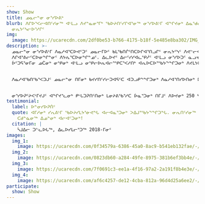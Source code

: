 ```yaml
---
show: Show
title: ᓄᓇᓕᓐᓂ ᓂᕐᓯᐅᕕᒃ
blurb: ᐱᒋᐅᕐᐸᓕᐊᑎᑦᓯᓂᖅ ᐊᒻᒪᓗ ᐱᔪᓐᓇᓂᕐᒥᒃ ᖃᐅᔨᑎᑦᓯᒋᐊᕐᓂᖅ ᓂᕐᓯᐅᕕᒻᒥ ᐊᖏᔪᓂᒃ ᐃᓇᖁᓇᕐᑐᓂᒃ ᐃᓄᑦᔪᐊᒥᐅᑦ
  ᓂᕆᔭᑦᓴᓕᐅᕐᓱᒋᑦ
img:
  image: https://ucarecdn.com/2df0be53-b766-4175-b18f-5e485e8ba302/IMG_4790.jpg
description: >-
  ᓄᓇᓕᓐᓂ ᓂᕐᓯᐅᕕᒻᒥ ᐱᓇᓱᐊᕐᑕᐅᕙᑦᑐᑦ ᓄᓇᓕᒥᐅᑦ ᑲᒪᖃᑎᒌᑦᑎᑕᐅᒋᐊᕐᑎᓗᒋᑦ ᓂᕆᔭᑦᓭᑦ ᐱᕙᓪᓕᐊᑎᑕᐅᓂᓕᒫᖏᓐᓂ
  ᐱᒋᐊᕐᕕᓕᑦᑕᐅᓂᖏᓐᓂᑦ ᐱᔭᕇᕐᑕᐅᓂᖏᓐᓄᑦ. ᐃᓚᐅᔪᑦ ᐃᓕᑦᓯᓯᐊᓚᕿᓲᑦ ᐊᒻᒪᓗ ᓂᕐᓯᐅᑐᑦ ᓇᓗᓀᒃᑯᑕᖏᓐᓂᒃ ᒪᓕᒍᓐᓇᓱᑦᓱᑎᒃ
  ᐆᑦᑐᕋᕐᓂᒥᓂ ᓄᑖᓂᒃ ᓂᕿᓂᒃ ᐊᒻᒪᓗ ᓂᕿᓕᐅᕆᐊᓕᕐᕿᑕᕐᐸᓱᑎᒃ ᐊᕆᐅᑕᐅᕐᖃᔭᖕᖏᑐᓂᒃ ᐱᔪᒪᔭᐅᔪᓂᒃ. 


  ᐱᓇᓱᐊᖃᑎᖃᕐᐸᑐᒍᑦ ᓄᓇᓕᓐᓂ ᑎᒥᓂᒃ ᑲᔪᓯᑎᑦᓯᓕᑐᐊᕋᑦᑕ ᐊᑐᓗᑭᖕᖏᑐᓂᒃ ᐱᓇᓱᐊᕐᑎᓯᐅᑎᓂᒃ ᐆᑦᑑᑎᒋᑦᓱᒋᑦ ᐃᓕᓴᕐᕕᒥ ᐃᓕᓴᖃᑎᒌᑦ ᓂᕐᓯᐅᕆᐅᕐᓴᑎᑕᐅᓂᖏᓐᓂᒃ ᐅᕝᕙᓘᓐᓃᑦ ᐅᓐᓄᓴᒃᑯᑦ ᓂᕐᓯᐅᕆᐅᕐᓴᑎᑕᐅᓂᖏᓐᓄᑦ ᕿᑐᕐᖕᖏᐅᕆᐅᕐᑐᑦ. ᓂᕐᓯᐅᕇᕋᑦᑕ, ᓂᕆᖃᑎᒌᓯᑦᓱᑕ ᑭᓯᐊᓂ! ᐃᒐᔭᑦᑎᓂᒃ ᐊᕕᖃᑎᒌᑦᓱᑕ ᓄᓇᓕᒥᐅᒍᖃᑎᑦᑎᓂᒃ ᐊᒻᒪᓗ ᐊᕿᐊᑦᑐᓇᕐᑐᓯᐊᓂᒃ ᓂᕆᔭᑦᓴᓂᒃ ᒥᓇᕐᐸᓱᒋᑦ ᐊᓇᕐᕋᓯᒪᔨᐊᕗᑦ ᓇᓪᓕᒋᔭᕗᑦ. 


  ᓂᕐᓯᐅᕈᑦᔨᐸᒻᒥᔪᒍᑦ ᐊᖏᔪᕐᓚᓂᒃ ᑭᒡᒐᑐᕈᑎᑦᑎᓂᒃ ᒪᓂᔨᕕᖃᕐᓱᑕ ᐆᓇᕐᑐᓂᒃ ᑎᒥᒧᑦ ᐱᐅᔪᓂᒃ 250 ᓴᓂᐊᓃᑦᑐᓂᒃ ᐃᓄᓐᓂᒃ ᐃᓕᒃᑰᑎᕐᑐᓂᒃ. ᐊᖏᔪᕐᓚᓂᒃ ᓂᕐᓯᐅᕈᑦᔨᐸᑦᑐᒍᑦ ᐃᓘᓐᓀᓂᒃ ᓄᓇᓕᒥᐅᓂᒃ ᐊᒻᒪᓗ ᑐᓴᕐᑎᓯᕙᑦᓱᑕ ᑌᒣᓚᖓᒋᐊᖅ Facebook-ᑯᑦ ᐊᒻᒪᓗ ᓄᓇᓕᓐᓂ ᑐᓴᐅᑎᒃᑯᑦ. ᐃᑲᔪᕆᐊᕈᒪᒍᕕᑦ ᐊᖏᔪᕐᓚᓂᒃ ᓂᕐᓯᐅᓕᕐᒥᒍᑦᑕ ᖃᐅᔨᑎᑕᐅᒍᒪᔪᒍᑦ!
testimonial:
  label: ᐅᓐᓂᓯᐅᕈᑏᑦ
  quote: ᐊᒥᓱᓂᒃ ᓯᕆᕕᒻᒥ ᖃᐅᔨᓯᒪᔭᕐᓃᕙᖓ ᐊᓕᐊᓇᕐᑐᓂᒃ ᐳᐃᒍᕐᖃᔭᖕᖏᑐᖓ. ᓂᕆᑎᑦᓯᓂᖅ ᐃᓄᓐᓂᒃ ᐊᓕᐊᑦᑐᓂᒃ -
    ᑕᑯᓐᓈᓂᖅ ᐃᓄᓐᓂᒃ ᐊᓕᐊᑦᑐᓂᒃ!
  citation: |
    ᓵᒧᐃᓕ ᑐᓪᓚᐅᒐᖅ, ᐃᓚᐅᓯᒪᓕᕐᑐᖅ 2018-ᒥᓂᑦ
images:
  img_1:
    image: https://ucarecdn.com/0f34579a-6386-45a0-8ac9-b541eb132fae/-/resize/800x/program_communitykitchen_gallery_1_hubcc5a253c88e185fd700c62d326df5e6_853682_900x600_fit_q75_box.jpg
  img_2:
    image: https://ucarecdn.com/0823db60-a284-49fe-8975-381b6ef3bb4e/-/resize/800x/program_communitykitchen_gallery_2.jpg
  img_3:
    image: https://ucarecdn.com/7f0691c3-ee1a-4f16-97a2-2a191f8b4e3e/-/resize/800x/program_communitykitchen_gallery_3.jpg
  img_4:
    image: https://ucarecdn.com/af6c4257-de12-4cba-812a-96d4d25a6ee2/-/crop/3024x3043/0,582/-/preview/-/resize/800x/program_communitykitchen_gallery_4.jpg
participate:
  show: Show
---
```

